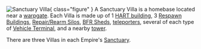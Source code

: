 ![ [Sanctuary](../locations/Sanctuary.md)
Villa ](../images/Sancvilla.jpg){ class="figure" } A Sanctuary Villa is a homebase located near a
[warpgate](Warpgate.md). Each Villa is made up of 1
[HART building](HART_building.md), 3 [Respawn Buildings](Respawn_Building.md),
[Repair/Rearm Silos](../items/Repair_Rearm_Silo.md),
[BFR Sheds](../items/BFR_Shed.md), [teleporters](../terminology/Teleporter.md),
several of each type of [Vehicle Terminal](../locations/Vehicle_Terminal.md), and a nearby
[tower](Towers.md).

There are three Villas in each Empire's [Sanctuary](../locations/Sanctuary.md).


